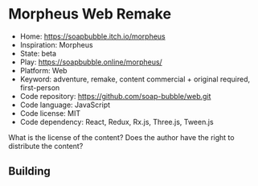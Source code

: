 # Morpheus Web Remake

- Home: https://soapbubble.itch.io/morpheus
- Inspiration: Morpheus
- State: beta
- Play: https://soapbubble.online/morpheus/
- Platform: Web
- Keyword: adventure, remake, content commercial + original required, first-person
- Code repository: https://github.com/soap-bubble/web.git
- Code language: JavaScript
- Code license: MIT
- Code dependency: React, Redux, Rx.js, Three.js, Tween.js

What is the license of the content? Does the author have the right to distribute the content?

## Building
